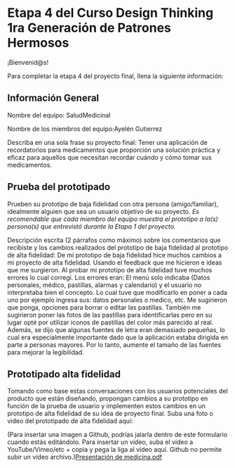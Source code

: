 # Etapa 4 del Curso Design Thinking 1ra Generación de Patrones Hermosos

¡Bienvenid@s!

Para completar la etapa 4 del proyecto final, llena la siguiente información:

## Información General

Nombre del equipo:  SaludMedicinal

Nombre de los miembros del equipo:Ayelén Gutierrez

Describa en una sola frase su proyecto final:  Tener una aplicación de recordatorios para medicamentos que proporción una solución práctica y eficaz para aquellos que necesitan recordar cuándo y cómo tomar sus medicamentos.

## Prueba del prototipado

Prueben su prototipo de baja fidelidad con otra persona (amigo/familiar), idealmente alguien que sea un usuario objetivo de su proyecto. 
_Es recomendable que cada miembro del equipo muestra el prototipo a la(s) persona(s) que entrevistó durante la Etapa 1 del proyecto._

Descripción escrita (2 párrafos como máximo) sobre los comentarios que recibiste y los cambios realizados del prototipo de baja fidelidad al prototipo de alta fidelidad: De mi prototipo de baja fidelidad hice muchos cambios a mi proyecto de alta fidelidad. Usando el feedback que me hicieron e ideas que me surgieron. Al probar mi prototipo de alta fidelidad tuve muchos errores lo cual corregí. Los errores eran: El menú solo indicaba (Datos personales, médico, pastillas, alarmas y calendario) y el usuario no interpretaba bien el concepto. Lo cual tuve que modificarlo en poner a cada uno por ejemplo ingresa sus: datos personales o medico, etc. Me sugirieron que ponga, opciones para borrar o editar las pastillas. También me sugirieron poner las fotos de las pastillas para identificarlas pero en su lugar opté por utilizar iconos de pastillas del color más parecido al real. Además, se dijo que algunas fuentes de letra eran demasiado pequeñas, lo cual era especialmente importante dado que la aplicación estaba dirigida en parte a personas mayores. Por lo tanto, aumente el tamaño de las fuentes para mejorar la legibilidad.

## Prototipado alta fidelidad

Tomando como base estas conversaciones con los usuarios potenciales del producto que están diseñando, propongan cambios a su prototipo en función de la prueba de usuario y implementen estos cambios en un prototipo de alta fidelidad de su idea de proyecto final. Suba una foto o video del prototipado de alta fidelidad aquí:


(Para insertar una imagen a Github, podrías jalarla dentro de este formulario cuando estás editándolo. Para insertar un vídeo, suba el vídeo a YouTube/Vimeo/etc + copia y pega la liga al vídeo aquí. Github no permite subir un vídeo archivo.)[Presentación de medicina.pdf](https://github.com/PatronesHermosos/design-thinking-1ra-generacion/files/11305259/Presentacion.de.medicina.pdf)

